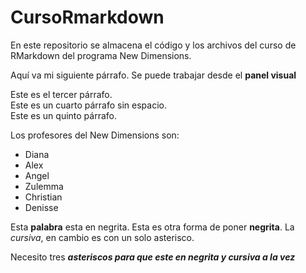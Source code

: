 # CursoRmarkdown

En este repositorio se almacena el código y los archivos del curso de RMarkdown del programa New Dimensions.

Aquí va mi siguiente párrafo. Se puede trabajar desde el **panel visual**

Este es el tercer párrafo.\
Este es un cuarto párrafo sin espacio.\
Este es un quinto párrafo.

Los profesores del New Dimensions son:

-   Diana
-   Alex
-   Angel
-   Zulemma
-   Christian
-   Denisse

Esta **palabra** esta en negrita. Esta es otra forma de poner **negrita**. La *cursiva*, en cambio es con un solo asterisco.

Necesito tres ***asteriscos para que este en negrita y cursiva a la vez***


